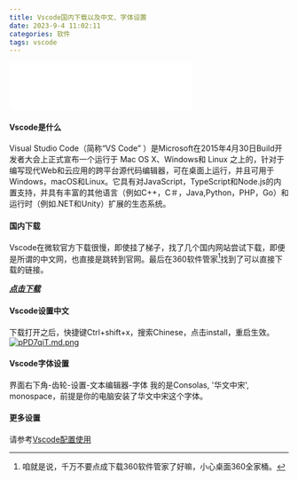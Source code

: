 ```yaml
---
title: Vscode国内下载以及中文、字体设置
date: 2023-9-4 11:02:11
categories: 软件
tags: vscode
---
```


<iframe frameborder="no" border="0" marginwidth="0" marginheight="0" width=330 height=86 src="//music.163.com/outchain/player?type=2&id=1979219515&auto=1&height=66"></iframe>

#### Vscode是什么

Visual Studio Code（简称“VS Code” ）是Microsoft在2015年4月30日Build开发者大会上正式宣布一个运行于 Mac OS X、Windows和 Linux 之上的，针对于编写现代Web和云应用的跨平台源代码编辑器，可在桌面上运行，并且可用于Windows，macOS和Linux。它具有对JavaScript，TypeScript和Node.js的内置支持，并具有丰富的其他语言（例如C++，C＃，Java,Python，PHP，Go）和运行时（例如.NET和Unity）扩展的生态系统。 

#### 国内下载

Vscode在微软官方下载很慢，即使挂了梯子，找了几个国内网站尝试下载，即便是所谓的中文网，也直接是跳转到官网。最后在360软件管家[^1]找到了可以直接下载的链接。

[***点击下载***](http://big.softdl.360tpcdn.com/auto/20230811/1900004255_b59a386d685b8325601611704af307d8.exe)

#### Vscode设置中文

下载打开之后，快捷键Ctrl+shift+x，搜索Chinese，点击install，重启生效。
[![pPD7qiT.md.png](https://s1.ax1x.com/2023/09/04/pPD7qiT.md.png)](https://imgse.com/i/pPD7qiT)

#### Vscode字体设置
界面右下角-齿轮-设置-文本编辑器-字体
我的是Consolas, '华文中宋', monospace，前提是你的电脑安装了华文中宋这个字体。

#### 更多设置
请参考[Vscode配置使用](https://zhuanlan.zhihu.com/p/113222681?ivk_sa=1024320u&wd=&eqid=8ca7ec4b000e2d280000000664564926)


[^1]:咱就是说，千万不要点成下载360软件管家了好嘛，小心桌面360全家桶。

